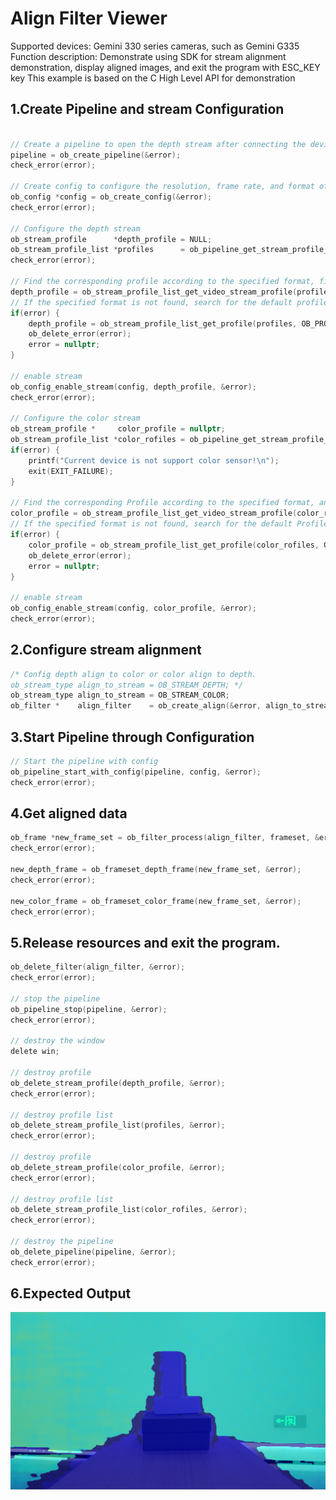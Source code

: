 # Align Filter Viewer

Supported devices: Gemini 330 series cameras, such as Gemini G335
Function description: Demonstrate using SDK for stream alignment demonstration, display aligned images, and exit the program with ESC_KEY key
This example is based on the C High Level API for demonstration

## 1.Create Pipeline and stream Configuration
```c

// Create a pipeline to open the depth stream after connecting the device
pipeline = ob_create_pipeline(&error);
check_error(error);

// Create config to configure the resolution, frame rate, and format of the depth stream
ob_config *config = ob_create_config(&error);
check_error(error);

// Configure the depth stream
ob_stream_profile      *depth_profile = NULL;
ob_stream_profile_list *profiles      = ob_pipeline_get_stream_profile_list(pipeline, OB_SENSOR_DEPTH, &error);
check_error(error);

// Find the corresponding profile according to the specified format, first look for the y16 format
depth_profile = ob_stream_profile_list_get_video_stream_profile(profiles, 640, OB_HEIGHT_ANY, OB_FORMAT_Y16, 30, &error);
// If the specified format is not found, search for the default profile to open the stream
if(error) {
    depth_profile = ob_stream_profile_list_get_profile(profiles, OB_PROFILE_DEFAULT, &error);
    ob_delete_error(error);
    error = nullptr;
}

// enable stream
ob_config_enable_stream(config, depth_profile, &error);
check_error(error);

// Configure the color stream
ob_stream_profile *     color_profile = nullptr;
ob_stream_profile_list *color_rofiles = ob_pipeline_get_stream_profile_list(pipeline, OB_SENSOR_COLOR, &error);
if(error) {
    printf("Current device is not support color sensor!\n");
    exit(EXIT_FAILURE);
}

// Find the corresponding Profile according to the specified format, and choose the RGB888 format first
color_profile = ob_stream_profile_list_get_video_stream_profile(color_rofiles, 1280, OB_HEIGHT_ANY, OB_FORMAT_RGB, 30, &error);
// If the specified format is not found, search for the default Profile to open the stream
if(error) {
    color_profile = ob_stream_profile_list_get_profile(color_rofiles, OB_PROFILE_DEFAULT, &error);
    ob_delete_error(error);
    error = nullptr;
}

// enable stream
ob_config_enable_stream(config, color_profile, &error);
check_error(error);
```

## 2.Configure stream alignment
```c
/* Config depth align to color or color align to depth.
ob_stream_type align_to_stream = OB_STREAM_DEPTH; */
ob_stream_type align_to_stream = OB_STREAM_COLOR;
ob_filter *    align_filter    = ob_create_align(&error, align_to_stream);
```

## 3.Start Pipeline through Configuration
```c
// Start the pipeline with config
ob_pipeline_start_with_config(pipeline, config, &error);
check_error(error);
```
## 4.Get aligned data
```c++
ob_frame *new_frame_set = ob_filter_process(align_filter, frameset, &error);
check_error(error);

new_depth_frame = ob_frameset_depth_frame(new_frame_set, &error);
check_error(error);

new_color_frame = ob_frameset_color_frame(new_frame_set, &error);
check_error(error);
```
## 5.Release resources and exit the program.
```c
ob_delete_filter(align_filter, &error);
check_error(error);

// stop the pipeline
ob_pipeline_stop(pipeline, &error);
check_error(error);

// destroy the window
delete win;

// destroy profile
ob_delete_stream_profile(depth_profile, &error);
check_error(error);

// destroy profile list
ob_delete_stream_profile_list(profiles, &error);
check_error(error);

// destroy profile
ob_delete_stream_profile(color_profile, &error);
check_error(error);

// destroy profile list
ob_delete_stream_profile_list(color_rofiles, &error);
check_error(error);

// destroy the pipeline
ob_delete_pipeline(pipeline, &error);
check_error(error);
```
## 6.Expected Output

![image](Image/alignFilter_viewer.png)